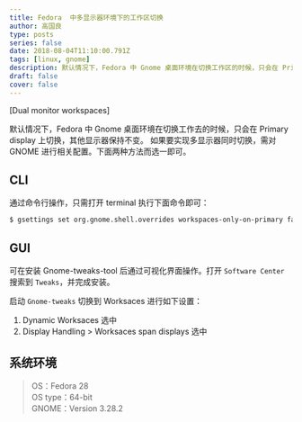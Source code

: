 ```yaml
---
title: Fedora  中多显示器环境下的工作区切换
author: 高国良
type: posts
series: false
date: 2018-08-04T11:10:00.791Z
tags: [linux, gnome]
description: 默认情况下，Fedora 中 Gnome 桌面环境在切换工作区的时候，只会在 Primary display 上切换， 其他显示器保持不变。
draft: false 
cover: false
---
```


[Dual monitor workspaces]

默认情况下，Fedora 中 Gnome 桌面环境在切换工作去的时候，只会在 Primary display 上切换，其他显示器保持不变。
如果要实现多显示器同时切换，需对 GNOME 进行相关配置。下面两种方法而选一即可。

## CLI

通过命令行操作，只需打开 terminal 执行下面命令即可：

```bash
$ gsettings set org.gnome.shell.overrides workspaces-only-on-primary false
```

## GUI

可在安装 Gnome-tweaks-tool 后通过可视化界面操作。打开 `Software Center ` 搜索到 `Tweaks`，并完成安装。

启动 `Gnome-tweaks` 切换到 Worksaces 进行如下设置：

1. Dynamic Worksaces 选中
2. Display Handling > Worksaces span displays 选中

## 系统环境

> OS：Fedora 28  
> OS type：64-bit  
> GNOME：Version 3.28.2
